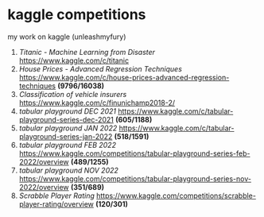 # kaggle competitions
my work on kaggle (unleashmyfury)
1) <i>Titanic - Machine Learning from Disaster</i> https://www.kaggle.com/c/titanic
2) <i>House Prices - Advanced Regression Techniques</i> https://www.kaggle.com/c/house-prices-advanced-regression-techniques <strong>(9796/16038)</strong>
3) <i>Classification of vehicle insurers</i> https://www.kaggle.com/c/finunichamp2018-2/
4) <i>tabular playground DEC 2021</i> https://www.kaggle.com/c/tabular-playground-series-dec-2021 <strong>(605/1188)</strong>
5) <i>tabular playground JAN 2022</i> https://www.kaggle.com/c/tabular-playground-series-jan-2022 <strong>(518/1591)</strong>
6) <i>tabular playground FEB 2022</i> https://www.kaggle.com/competitions/tabular-playground-series-feb-2022/overview <strong>(489/1255)</strong>
7) <i>tabular playground NOV 2022</i> https://www.kaggle.com/competitions/tabular-playground-series-nov-2022/overview <strong>(351/689)</strong>
8) <i>Scrabble Player Rating</i> https://www.kaggle.com/competitions/scrabble-player-rating/overview <strong>(120/301)</strong>
